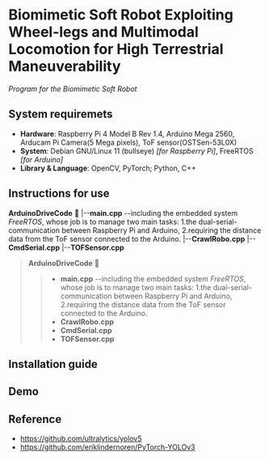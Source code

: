# Biomimetic Soft Robot Exploiting Wheel-legs and Multimodal Locomotion for High Terrestrial Maneuverability
*Program for the Biomimetic Soft Robot*<br>

## System requiremets
- **Hardware**: Raspberry Pi 4 Model B Rev 1.4, Arduino Mega 2560, Arducam Pi Camera(5 Mega pixels), ToF sensor(OSTSen-53L0X)<br>
- **System**: Debian GNU/Linux 11 (bullseye) *[for Raspberry Pi]*, FreeRTOS *[for Arduino]*<br>
- **Library & Language**: OpenCV, PyTorch; Python, C++<br>

## Instructions for use

**ArduinoDriveCode** 📁
    |--**main.cpp** --including the embedded system *FreeRTOS*, whose job is to manage two main tasks: 1.the dual-serial-communication between Raspberry Pi and Arduino, 2.requiring the distance data from the ToF sensor connected to the Arduino.
    |--**CrawlRobo.cpp**
    |--**CmdSerial.cpp**
    |--**TOFSensor.cpp**

> **ArduinoDriveCode** 📁
>> - **main.cpp** --including the embedded system *FreeRTOS*, whose job is to manage two main tasks: 1.the dual-serial-communication between Raspberry Pi and Arduino, 2.requiring the distance data from the ToF sensor connected to the Arduino.
>> - **CrawlRobo.cpp**
>> - **CmdSerial.cpp**
>> - **TOFSensor.cpp**

## Installation guide

## Demo


## Reference
- <https://github.com/ultralytics/yolov5><br>
- <https://github.com/eriklindernoren/PyTorch-YOLOv3><br>
